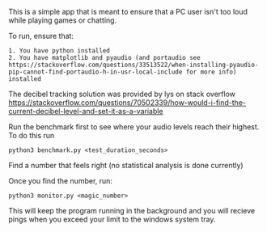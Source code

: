 This is a simple app that is meant to ensure that a PC user isn't too loud while playing games or chatting.

To run, ensure that:

    1. You have python installed
    2. You have matplotlib and pyaudio (and portaudio see https://stackoverflow.com/questions/33513522/when-installing-pyaudio-pip-cannot-find-portaudio-h-in-usr-local-include for more info) installed 

The decibel tracking solution was provided by lys on stack overflow https://stackoverflow.com/questions/70502339/how-would-i-find-the-current-decibel-level-and-set-it-as-a-variable

Run the benchmark first to see where your audio levels reach their highest. To do this run

    python3 benchmark.py <test_duration_seconds>

Find a number that feels right (no statistical analysis is done currently)

Once you find the number, run:
    
    python3 monitor.py <magic_number>

This will keep the program running in the background and you will recieve pings when you exceed your limit to the windows system tray.

